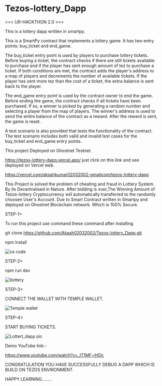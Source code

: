 # Tezos-lottery_Dapp

 <<< UR-HACKTHON 2.0 >>>

This is a lottery dapp written in smartpy.

This is a SmartPy contract that implements a lottery game. It has two entry points: buy_ticket and end_game.

The buy_ticket entry point is used by players to purchase lottery tickets. Before buying a ticket, the contract checks if there are still tickets available to purchase and if the player has sent enough amount of tez to purchase a ticket. If both conditions are met, the contract adds the player's address to a map of players and decrements the number of available tickets. If the player has sent more tez than the cost of a ticket, the extra balance is sent back to the player.

The end_game entry point is used by the contract owner to end the game. Before ending the game, the contract checks if all tickets have been purchased. If so, a winner is picked by generating a random number and selecting a player from the map of players. The winner's address is used to send the entire balance of the contract as a reward. After the reward is sent, the game is reset.

A test scenario is also provided that tests the functionality of the contract. The test scenario includes both valid and invalid test cases for the buy_ticket and end_game entry points.





This project Deployed on Ghostnet Testnet.

https://tezos-lottery-dapp.vercel.app/  just click on this link and see deployed on Vercel web.

https://vercel.com/aksahkumar02032002-gmailcom/tezos-lottery-dapp

This Project is solved the problem of cheating and fraud in Lottery System.
By its Decentralised in Nature. After bidding is over,The Winning Amount of Tezos-lottery Cryptocurrency will automatically transferred to the randomly choosen User's Account. Due to Smart Contract written in Smartpy and deployed on Ghostnet Blockchain network. Which is 100% Secure.




STEP-1>

To run this project use command these command after installing

git clone https://github.com/Akash02032002/Tezos-lottery_Dapp.git

npm install

![vs code](https://user-images.githubusercontent.com/84145371/221572296-8677379a-ccc8-4e83-bb31-cf42ff9aa89c.jpg)


STEP-2>


npm run dev 


![llottery](https://user-images.githubusercontent.com/84145371/221572346-69c3a917-23ca-4b88-aba4-63e5024b080b.jpg)



STEP-3>


CONNECT THE WALLET WITH TEMPLE WALLET.


![Temple wallet](https://user-images.githubusercontent.com/84145371/221572433-119a9f2b-bfae-46c1-a3ce-0734187a52c2.jpg)


STEP-4>


START BUYING TICKETS.


![Lottert_dapp pic](https://user-images.githubusercontent.com/84145371/221544063-779b1357-e4f4-466d-aa5f-b3dfd928d146.jpg)


Demo YouTube link:-

https://www.youtube.com/watch?v=_lT1MF-rHDc


CONGRATULATION YOU HAVE SUCCESSFULLY DEBUG A DAPP WHICH IS BUILD ON TEZOS ENVIRONMENT.


HAPPY LEARNING........



